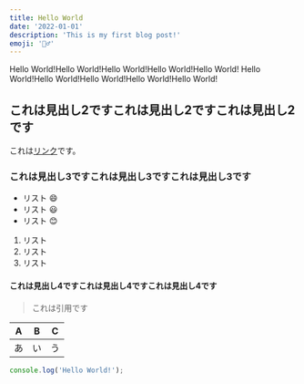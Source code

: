 ```yaml
---
title: Hello World
date: '2022-01-01'
description: 'This is my first blog post!'
emoji: '🙋‍♂️'
---
```


Hello World!Hello World!Hello World!Hello World!Hello World!
Hello World!Hello World!Hello World!Hello World!Hello World!

## これは見出し2ですこれは見出し2ですこれは見出し2です

これは[リンク](https://google.com)です。

### これは見出し3ですこれは見出し3ですこれは見出し3です

- リスト 😄
- リスト 😃
- リスト 😊

1. リスト
1. リスト
1. リスト

#### これは見出し4ですこれは見出し4ですこれは見出し4です

> これは引用です

| A   | B   | C   |
| --- | --- | --- |
| あ  | い  | う  |

```js
console.log('Hello World!');
```
